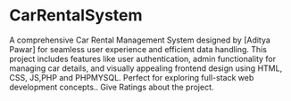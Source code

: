 # CarRentalSystem
A comprehensive Car Rental Management System designed by [Aditya Pawar] for seamless user experience and efficient data handling. This project includes features like user authentication, admin functionality for managing car details, and visually appealing frontend design using HTML, CSS, JS,PHP and PHPMYSQL. Perfect for exploring full-stack web development concepts..
Give Ratings about the project.

